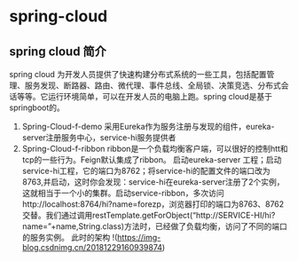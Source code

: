 # spring-cloud
## spring cloud 简介
  spring cloud 为开发人员提供了快速构建分布式系统的一些工具，包括配置管理、服务发现、断路器、路由、微代理、事件总线、全局锁、决策竞选、分布式会话等等。它运行环境简单，可以在开发人员的电脑上跑。spring cloud是基于springboot的。
  1. Spring-Cloud-f-demo
  采用Eureka作为服务注册与发现的组件，eureka-server注册服务中心，service-hi服务提供者
  2. Spring-Cloud-f-ribbon
  ribbon是一个负载均衡客户端，可以很好的控制htt和tcp的一些行为。Feign默认集成了ribbon。
  启动eureka-server 工程；启动service-hi工程，它的端口为8762；将service-hi的配置文件的端口改为8763,并启动，这时你会发现：service-hi在eureka-server注册了2个实例，这就相当于一个小的集群。启动service-ribbon，多次访问http://localhost:8764/hi?name=forezp，浏览器打印的端口为8763、8762交替。我们通过调用restTemplate.getForObject(“http://SERVICE-HI/hi?name=”+name,String.class)方法时，已经做了负载均衡，访问了不同的端口的服务实例。
  此时的架构
  !(https://img-blog.csdnimg.cn/20181229160939874)
